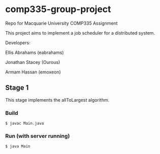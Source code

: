 # comp335-group-project
Repo for Macquarie University COMP335 Assignment

This project aims to implement a job scheduler for a distributed system.

Developers:

Ellis Abrahams (eabrahams)

Jonathan Stacey (Ourous)

Armam Hassan (emoxeon)

## Stage 1
This stage implements the allToLargest algorithm.

### Build
`$ javac Main.java`

### Run (with server running)
`$ java Main`

